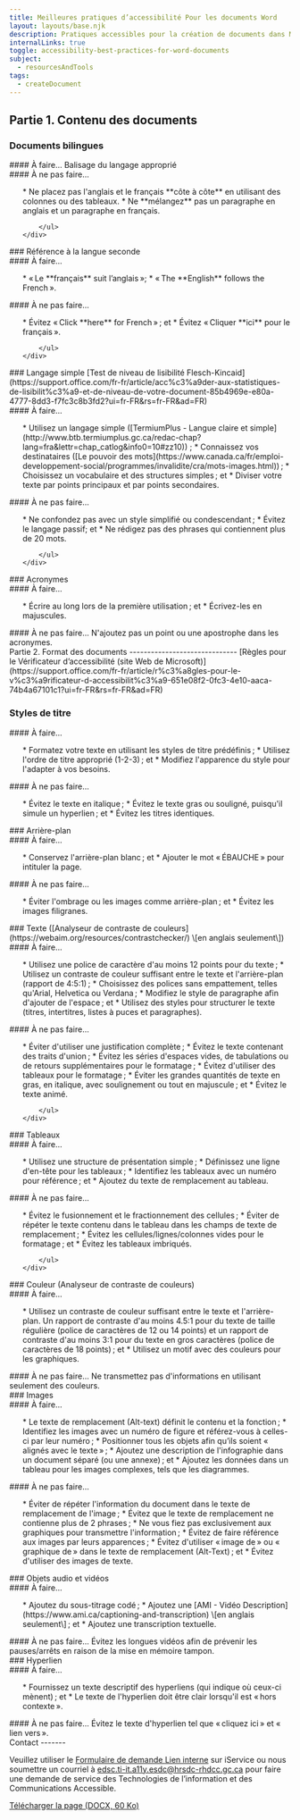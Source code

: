 ```yaml
---
title: Meilleures pratiques d’accessibilité Pour les documents Word
layout: layouts/base.njk
description: Pratiques accessibles pour la création de documents dans Microsoft Word.
internalLinks: true
toggle: accessibility-best-practices-for-word-documents
subject:
  - resourcesAndTools
tags:
  - createDocument
---
```


## Partie 1. Contenu des documents

### Documents bilingues

<div class="row">
    <div class="col-md-6">
#### À faire...
Balisage du langage approprié
    </div>
    <div class="col-md-6">
#### À ne pas faire...
        <ul class="lst-spcd">
*   Ne placez pas l'anglais et le français **côte à côte** en utilisant des colonnes ou des tableaux.
*   Ne **mélangez** pas un paragraphe en anglais et un paragraphe en français.

        </ul>
    </div>

</div>
### Référence à la langue seconde
<div class="row">
    <div class="col-md-6">
#### À faire...
        <ul class="lst-spcd">
*   « Le **français** suit l’anglais »;
*   « The **English** follows the French ».
        </ul>
    </div>
    <div class="col-md-6">
#### À ne pas faire...
        <ul class="lst-spcd">
*   Évitez « Click **here** for French » ; et
*   Évitez « Cliquer **ici** pour le français ».

        </ul>
    </div>

</div>
### Langage simple
[Test de niveau de lisibilité Flesch-Kincaid](https://support.office.com/fr-fr/article/acc%c3%a9der-aux-statistiques-de-lisibilit%c3%a9-et-de-niveau-de-votre-document-85b4969e-e80a-4777-8dd3-f7fc3c8b3fd2?ui=fr-FR&rs=fr-FR&ad=FR)
<div class="row">
    <div class="col-md-6">
#### À faire...
        <ul class="lst-spcd">
*   Utilisez un langage simple ([TermiumPlus - Langue claire et simple](http://www.btb.termiumplus.gc.ca/redac-chap?lang=fra&lettr=chap_catlog&info0=10#zz10)) ;
*   Connaissez vos destinataires ([Le pouvoir des mots](https://www.canada.ca/fr/emploi-developpement-social/programmes/invalidite/cra/mots-images.html)) ;
*   Choisissez un vocabulaire et des structures simples ; et
*   Diviser votre texte par points principaux et par points secondaires.
        </ul>
    </div>
    <div class="col-md-6">
#### À ne pas faire...
        <ul class="lst-spcd">
*   Ne confondez pas avec un style simplifié ou condescendant ;
*   Évitez le langage passif; et
*   Ne rédigez pas des phrases qui contiennent plus de 20 mots.

        </ul>
    </div>

</div>
### Acronymes
<div class="row">
    <div class="col-md-6">
#### À faire...
        <ul class="lst-spcd">
*   Écrire au long lors de la première utilisation ; et
*   Écrivez-les en majuscules.
        </ul>
    </div>
    <div class="col-md-6">
#### À ne pas faire...
N'ajoutez pas un point ou une apostrophe dans les acronymes.
    </div>
</div>
Partie 2. Format des documents
------------------------------
[Règles pour le Vérificateur d’accessibilité (site Web de Microsoft)](https://support.office.com/fr-fr/article/r%c3%a8gles-pour-le-v%c3%a9rificateur-d-accessibilit%c3%a9-651e08f2-0fc3-4e10-aaca-74b4a67101c1?ui=fr-FR&rs=fr-FR&ad=FR)

### Styles de titre

<div class="row">
    <div class="col-md-6">
#### À faire...
        <ul class="lst-spcd">
*   Formatez votre texte en utilisant les styles de titre prédéfinis ;
*   Utilisez l'ordre de titre approprié (1-2-3) ; et
*   Modifiez l'apparence du style pour l'adapter à vos besoins.
        </ul>
    </div>
    <div class="col-md-6">
#### À ne pas faire...
        <ul class="lst-spcd">
*   Évitez le texte en italique ;
*   Évitez le texte gras ou souligné, puisqu'il simule un hyperlien ; et
*   Évitez les titres identiques.
        </ul>
    </div>
</div>
### Arrière-plan
<div class="row">
    <div class="col-md-6">
#### À faire...
        <ul class="lst-spcd">
*   Conservez l'arrière-plan blanc ; et
*   Ajouter le mot « ÉBAUCHE » pour intituler la page.
        </ul>
    </div>
    <div class="col-md-6">
#### À ne pas faire...
        <ul class="lst-spcd">
*   Éviter l'ombrage ou les images comme arrière-plan ; et
*   Évitez les images filigranes.
        </ul>
    </div>
</div>
### Texte ([Analyseur de contraste de couleurs](https://webaim.org/resources/contrastchecker/) \[en anglais seulement\])
<div class="row">
    <div class="col-md-6">
#### À faire...
        <ul class="lst-spcd">
*   Utilisez une police de caractère d'au moins 12 points pour du texte ;
*   Utilisez un contraste de couleur suffisant entre le texte et l'arrière-plan (rapport de 4:5:1) ;
*   Choisissez des polices sans empattement, telles qu'Arial, Helvetica ou Verdana ;
*   Modifiez le style de paragraphe afin d'ajouter de l'espace ; et
*   Utilisez des styles pour structurer le texte (titres, intertitres, listes à puces et paragraphes).        </ul>
    </div>
    <div class="col-md-6">
#### À ne pas faire...
        <ul class="lst-spcd">
*   Éviter d'utiliser une justification complète ;
*   Évitez le texte contenant des traits d'union ;
*   Évitez les séries d'espaces vides, de tabulations ou de retours supplémentaires pour le formatage ;
*   Évitez d'utiliser des tableaux pour le formatage ;
*   Éviter les grandes quantités de texte en gras, en italique, avec soulignement ou tout en majuscule ; et
*   Évitez le texte animé.

        </ul>
    </div>

</div>
### Tableaux
<div class="row">
    <div class="col-md-6">
#### À faire...
        <ul class="lst-spcd">
*   Utilisez une structure de présentation simple ;
*   Définissez une ligne d'en-tête pour les tableaux ;
*   Identifiez les tableaux avec un numéro pour référence ; et
*   Ajoutez du texte de remplacement au tableau.
        </ul>
    </div>
    <div class="col-md-6">
#### À ne pas faire...
        <ul class="lst-spcd">
*   Évitez le fusionnement et le fractionnement des cellules ;
*   Éviter de répéter le texte contenu dans le tableau dans les champs de texte de remplacement ;
*   Évitez les cellules/lignes/colonnes vides pour le formatage ; et
*   Évitez les tableaux imbriqués.

        </ul>
    </div>

</div>
### Couleur (Analyseur de contraste de couleurs)
<div class="row">
    <div class="col-md-6">
#### À faire...
        <ul class="lst-spcd">
*   Utilisez un contraste de couleur suffisant entre le texte et l'arrière-plan. Un rapport de contraste d'au moins 4.5:1 pour du texte de taille régulière (police de caractères de 12 ou 14 points) et un rapport de contraste d'au moins 3:1 pour du texte en gros caractères (police de caractères de 18 points) ; et
*   Utilisez un motif avec des couleurs pour les graphiques.
        </ul>
    </div>
    <div class="col-md-6">
#### À ne pas faire...
Ne transmettez pas d'informations en utilisant seulement des couleurs.
    </div>
</div>
### Images
<div class="row">
    <div class="col-md-6">
#### À faire...
        <ul class="lst-spcd">
*   Le texte de remplacement (Alt-text) définit le contenu et la fonction ;
*   Identifiez les images avec un numéro de figure et référez-vous à celles-ci par leur numéro ;
*   Positionner tous les objets afin qu’ils soient « alignés avec le texte » ;
*   Ajoutez une description de l'infographie dans un document séparé (ou une annexe) ; et
*   Ajoutez les données dans un tableau pour les images complexes, tels que les diagrammes.
</ul>
    </div>
    <div class="col-md-6">
#### À ne pas faire...
        <ul class="lst-spcd">
*   Éviter de répéter l'information du document dans le texte de remplacement de l'image ;
*   Évitez que le texte de remplacement ne contienne plus de 2 phrases ;
*   Ne vous fiez pas exclusivement aux graphiques pour transmettre l'information ;
*   Évitez de faire référence aux images par leurs apparences ;
*   Évitez d'utiliser « image de » ou « graphique de » dans le texte de remplacement (Alt-Text) ; et
*   Évitez d'utiliser des images de texte.
        </ul>
    </div>
</div>
### Objets audio et vidéos
<div class="row">
    <div class="col-md-6">
#### À faire...
        <ul class="lst-spcd">
*   Ajoutez du sous-titrage codé ;
*   Ajoutez une [AMI - Vidéo Description](https://www.ami.ca/captioning-and-transcription) \[en anglais seulement\] ; et
*   Ajoutez une transcription textuelle.
        </ul>
    </div>
    <div class="col-md-6">
#### À ne pas faire...
Évitez les longues vidéos afin de prévenir les pauses/arrêts en raison de la mise en mémoire tampon.
    </div>
</div>
### Hyperlien
<div class="row">
    <div class="col-md-6">
#### À faire...
        <ul class="lst-spcd">
*   Fournissez un texte descriptif des hyperliens (qui indique où ceux-ci mènent) ; et
*   Le texte de l'hyperlien doit être clair lorsqu'il est « hors contexte ».        </ul>
    </div>
    <div class="col-md-6">
#### À ne pas faire...
Évitez le texte d'hyperlien tel que « cliquez ici » et « lien vers ».
    </div>
</div>
Contact
-------
<p>Veuillez utiliser le <a href="http://iservice.prv/fra/giti/A11E/admission.shtml">Formulaire de demande <i
            class="fas fa-external-link-square-alt"></i><span class="wb-inv"> Lien interne</span></a> sur
    iService ou nous soumettre un courriel &agrave; <a
        href="mailto:edsc.ti-it.a11y.esdc@hrsdc-rhdcc.gc.ca">edsc.ti-it.a11y.esdc@hrsdc-rhdcc.gc.ca</a> pour
    faire une demande de service des Technologies de l&rsquo;information et des Communications Accessible.</p>
    <p></p><a class="btn btn-primary" href="../../../docs/Accessibility_Best_Practices_for_Word_Documents_FR.docx" role="button">Télécharger la page (DOCX, 60 Ko)</a></p>

